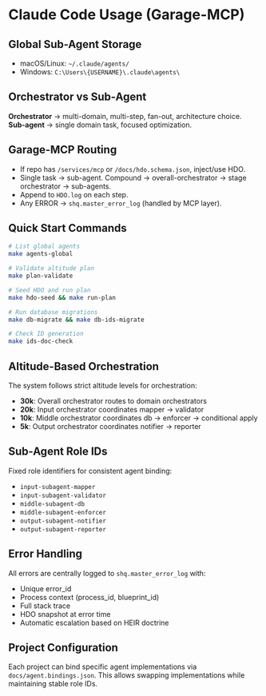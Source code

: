 # Claude Code Usage (Garage-MCP)

## Global Sub-Agent Storage
- macOS/Linux: `~/.claude/agents/`
- Windows: `C:\Users\{USERNAME}\.claude\agents\`

## Orchestrator vs Sub-Agent
**Orchestrator** → multi-domain, multi-step, fan-out, architecture choice.  
**Sub-agent** → single domain task, focused optimization.

## Garage-MCP Routing
- If repo has `/services/mcp` or `/docs/hdo.schema.json`, inject/use HDO.
- Single task → sub-agent. Compound → overall-orchestrator → stage orchestrator → sub-agents.
- Append to `HDO.log` on each step.
- Any ERROR → `shq.master_error_log` (handled by MCP layer).

## Quick Start Commands
```bash
# List global agents
make agents-global

# Validate altitude plan
make plan-validate

# Seed HDO and run plan
make hdo-seed && make run-plan

# Run database migrations
make db-migrate && make db-ids-migrate

# Check ID generation
make ids-doc-check
```

## Altitude-Based Orchestration
The system follows strict altitude levels for orchestration:
- **30k**: Overall orchestrator routes to domain orchestrators
- **20k**: Input orchestrator coordinates mapper → validator
- **10k**: Middle orchestrator coordinates db → enforcer → conditional apply
- **5k**: Output orchestrator coordinates notifier → reporter

## Sub-Agent Role IDs
Fixed role identifiers for consistent agent binding:
- `input-subagent-mapper`
- `input-subagent-validator`
- `middle-subagent-db`
- `middle-subagent-enforcer`
- `output-subagent-notifier`
- `output-subagent-reporter`

## Error Handling
All errors are centrally logged to `shq.master_error_log` with:
- Unique error_id
- Process context (process_id, blueprint_id)
- Full stack trace
- HDO snapshot at error time
- Automatic escalation based on HEIR doctrine

## Project Configuration
Each project can bind specific agent implementations via `docs/agent.bindings.json`.
This allows swapping implementations while maintaining stable role IDs.